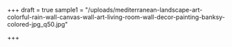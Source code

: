 +++
draft = true
sample1 = "/uploads/mediterranean-landscape-art-colorful-rain-wall-canvas-wall-art-living-room-wall-decor-painting-banksy-colored-jpg_q50.jpg"

+++
